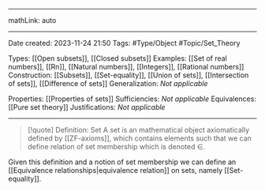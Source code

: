 

---

mathLink: auto

---
Date created: 2023-11-24 21:50
Tags: #Type/Object #Topic/Set_Theory  

Types: [[Open subsets]], [[Closed subsets]]
Examples: [[Set of real numbers]], [[Rn]], [[Natural numbers]], [[Integers]], [[Rational numbers]]
Construction: [[Subsets]], [[Set-equality]], [[Union of sets]], [[Intersection of sets]], [[Difference of sets]]
Generalization: _Not applicable_

Properties: [[Properties of sets]]
Sufficiencies: _Not applicable_
Equivalences: [[Pure set theory]]
Justifications: _Not applicable_

---  


> [!quote] Definition: Set
> A set is an mathematical object axiomatically defined by [[ZF-axioms]], which contains elements such that we can define relation of set membership which is denoted $\in$.

Given this definition and a notion of set membership we can define an [[Equivalence relationships|equivalence relation]] on sets, namely [[Set-equality]].












